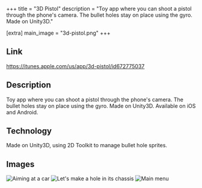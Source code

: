 +++
title = "3D Pistol"
description = "Toy app where you can shoot a pistol through the phone's camera. The bullet holes stay on place using the gyro. Made on Unity3D."

[extra]
main_image = "3d-pistol.png"
+++

## Link
<https://itunes.apple.com/us/app/3d-pistol/id672775037>

## Description
Toy app where you can shoot a pistol through the phone's camera. The bullet holes stay on place using the gyro. Made on Unity3D. Available on iOS and Android.

## Technology
Made on Unity3D, using 2D Toolkit to manage bullet hole sprites.

## Images
![Aiming at a car](/img/portfolio/3d-pistol/3d-pistol-2.jpeg)
![Let's make a hole in its chassis](/img/portfolio/3d-pistol/3d-pistol-3.jpeg)
![Main menu](/img/portfolio/3d-pistol/3d-pistol-4.jpeg)
